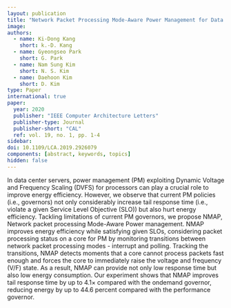 ```yaml
---
layout: publication
title: "Network Packet Processing Mode-Aware Power Management for Data Center Servers"
image: 
authors:
  - name: Ki-Dong Kang
    short: k.-D. Kang
  - name: Gyeongseo Park
    short: G. Park
  - name: Nam Sung Kim
    short: N. S. Kim
  - name: Daehoon Kim
    short: D. Kim
type: Paper
international: true
paper:
  year: 2020
  publisher: "IEEE Computer Architecture Letters"
  publisher-type: Journal
  publisher-short: "CAL"
  ref: vol. 19, no. 1, pp. 1-4
sidebar:
doi: 10.1109/LCA.2019.2926079
components: [abstract, keywords, topics]
hidden: false
---
```


In data center servers, power management (PM) exploiting Dynamic Voltage and Frequency Scaling (DVFS) for processors can play a crucial role to improve energy efficiency. However, we observe that current PM policies (i.e., governors) not only considerably increase tail response time (i.e., violate a given Service Level Objective (SLO)) but also hurt energy efficiency. Tackling limitations of current PM governors, we propose NMAP, Network packet processing Mode-Aware Power management. NMAP improves energy efficiency while satisfying given SLOs, considering packet processing status on a core for PM by monitoring transitions between network packet processing modes - interrupt and polling. Tracking the transitions, NMAP detects moments that a core cannot process packets fast enough and forces the core to immediately raise the voltage and frequency (V/F) state. As a result, NMAP can provide not only low response time but also low energy consumption. Our experiment shows that NMAP improves tail response time by up to 4.1× compared with the ondemand governor, reducing energy by up to 44.6 percent compared with the performance governor.